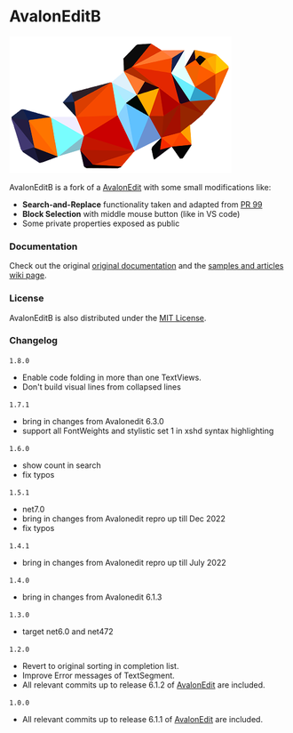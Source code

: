 # AvalonEditB 

![logo](https://raw.githubusercontent.com/goswinr/AvalonEditB/main/AvalonEditB.Docs/logo400.png)

AvalonEditB is a fork of a [AvalonEdit](https://github.com/icsharpcode/AvalonEdit)
with some small modifications like:
* **Search-and-Replace** functionality taken and adapted from [PR 99](https://github.com/icsharpcode/AvalonEdit/pull/99)
* **Block Selection** with middle mouse button (like in VS code)
* Some private properties exposed as public

### Documentation
Check out the original [original documentation](http://avalonedit.net/documentation/) and the [samples and articles wiki page](https://github.com/icsharpcode/AvalonEdit/wiki/Samples-and-Articles). 

### License
AvalonEditB is also distributed under the  [MIT License](https://github.com/goswinr/AvalonEditB/blob/main/LICENSE.txt).


### Changelog

`1.8.0`
- Enable code folding in more than one TextViews.
- Don't build visual lines from collapsed lines

`1.7.1`
- bring in changes from Avalonedit 6.3.0
- support all FontWeights and stylistic set 1 in xshd syntax highlighting

`1.6.0` 
- show count in search
- fix typos

`1.5.1` 
- net7.0
- bring in changes from Avalonedit repro up till Dec 2022
- fix typos

`1.4.1` 
- bring in changes from Avalonedit repro up till July 2022

`1.4.0` 
- bring in changes from Avalonedit 6.1.3

`1.3.0` 
- target net6.0 and net472

`1.2.0` 
- Revert to original sorting in completion list.
- Improve Error messages of TextSegment.
- All relevant commits up to release 6.1.2 of [AvalonEdit](https://github.com/icsharpcode/AvalonEdit) are included.
            
`1.0.0` 
- All relevant commits up to release 6.1.1 of [AvalonEdit](https://github.com/icsharpcode/AvalonEdit) are included.